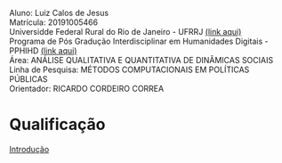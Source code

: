 Aluno: Luiz Calos de Jesus <br>
Matrícula:	20191005466 <br>
Universidde Federal Rural do Rio de Janeiro - UFRRJ [(link aqui)](https://ufrrj.br/) <br>
Programa de Pós Gradução Interdisciplinar em Humanidades Digitais - PPHIHD [(link aqui)](https://www.dcc.ufrrj.br/ppgihd/) <br>
Área:	ANÁLISE QUALITATIVA E QUANTITATIVA DE DINÂMICAS SOCIAIS <br>
Linha de Pesquisa:	MÉTODOS COMPUTACIONAIS EM POLÍTICAS PÚBLICAS <br>
Orientador:	RICARDO CORDEIRO CORREA <br>

# Qualificação
[Introdução](1_intro.html)


